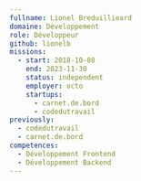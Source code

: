```yaml
---
fullname: Lionel Breduillieard
domaine: Développement
role: Développeur
github: lionelb
missions:
  - start: 2018-10-08
    end: 2023-11-30
    status: independent
    employer: octo
    startups:
      - carnet.de.bord
      - codedutravail
previously:
  - codedutravail
  - carnet.de.bord
competences:
  - Développement Frontend
  - Développement Backend
---
```

